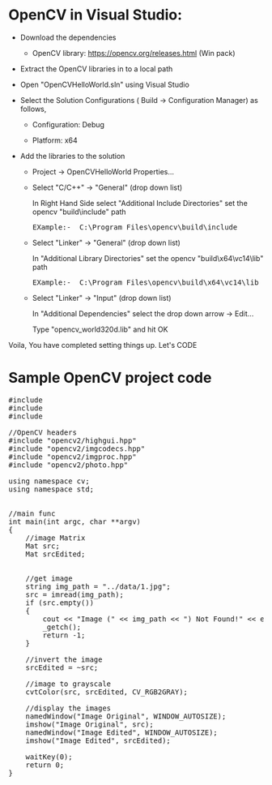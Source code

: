 OpenCV in Visual Studio:
==============

- Download the dependencies

    - OpenCV library: https://opencv.org/releases.html (Win pack)
    
- Extract the OpenCV libraries in to a local path

- Open "OpenCVHelloWorld.sln" using Visual Studio

- Select the Solution Configurations ( Build -> Configuration Manager) as follows,
  
    - Configuration: Debug
    
    - Platform: x64
    
- Add the libraries to the solution
    
    - Project -> OpenCVHelloWorld Properties...
    
    - Select "C/C++" -> "General" (drop down list)
     
      In Right Hand Side select "Additional Include Directories" set the opencv "build\include" path
      <pre>EXample:-  C:\Program Files\opencv\build\include
      </pre>
      
    - Select "Linker" -> "General" (drop down list)
    
      In "Additional Library Directories" set the opencv "build\x64\vc14\lib" path
      <pre>EXample:-  C:\Program Files\opencv\build\x64\vc14\lib
      </pre>
      
    - Select "Linker" -> "Input" (drop down list)
    
       In "Additional Dependencies" select the drop down arrow -> Edit...

       Type "opencv_world320d.lib" and hit OK
       
Voila, You have completed setting things up. Let's CODE

Sample OpenCV project code
==============

<pre>
#include <algorithm>
#include <conio.h>
#include <iostream>

//OpenCV headers
#include "opencv2/highgui.hpp"
#include "opencv2/imgcodecs.hpp"
#include "opencv2/imgproc.hpp"
#include "opencv2/photo.hpp"

using namespace cv;
using namespace std;


//main func
int main(int argc, char **argv)
{
	//image Matrix
	Mat src;
	Mat srcEdited;


	//get image
	string img_path = "../data/1.jpg";
	src = imread(img_path);
	if (src.empty())
	{
		cout << "Image (" << img_path << ") Not Found!" << endl;
		_getch();
		return -1;
	}

	//invert the image
	srcEdited = ~src;

	//image to grayscale
	cvtColor(src, srcEdited, CV_RGB2GRAY);

	//display the images
	namedWindow("Image Original", WINDOW_AUTOSIZE);
	imshow("Image Original", src);
	namedWindow("Image Edited", WINDOW_AUTOSIZE);
	imshow("Image Edited", srcEdited);

	waitKey(0);
	return 0;
}

</pre>
     
